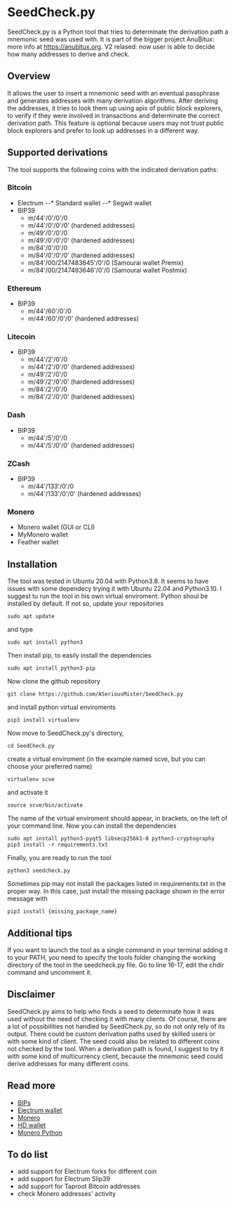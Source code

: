 # SeedCheck.py
SeedCheck.py is a Python tool that tries  to determinate the derivation path a mnemonic seed was used with.
It is part of the bigger project Anu₿itux: more info at https://anubitux.org.
V2 relased: now user is able to decide how many addresses to derive and check.

## Overview
It allows the user to insert a mnemonic seed with an eventual passphrase and generates addresses with many derivation algorithms.
After deriving the addresses, it tries to look them up using apis of public block explorers, to verify if they were involved in transactions and determinate the correct derivation path. This feature is optional because users may not trust public block explorers and prefer to look up addresses in a different way.

## Supported derivations
The tool supports the following coins with the indicated derivation paths:
### Bitcoin
- Electrum
--* Standard wallet
--* Segwit wallet
- BIP39
  * m/44'/0'/0'/0
  * m/44'/0'/0'/0' (hardened addresses)
  * m/49'/0'/0'/0
  * m/49'/0'/0'/0' (hardened addresses)
  * m/84'/0'/0'/0
  * m/84'/0'/0'/0' (hardened addresses)
  * m/84'/00/2147483645'/0'/0 (Samourai wallet Premix)
  * m/84'/00/2147483646'/0'/0 (Samourai wallet Postmix)
### Ethereum
- BIP39
  * m/44'/60'/0'/0
  * m/44'/60'/0'/0' (hardened addresses)
### Litecoin
- BIP39
  * m/44'/2'/0'/0
  * m/44'/2'/0'/0' (hardened addresses)
  * m/49'/2'/0'/0
  * m/49'/2'/0'/0' (hardened addresses)
  * m/84'/2'/0'/0
  * m/84'/2'/0'/0' (hardened addresses)
### Dash
- BIP39
  * m/44'/5'/0'/0
  * m/44'/5'/0'/0' (hardened addresses)
### ZCash
- BIP39
  * m/44'/133'/0'/0
  * m/44'/133'/0'/0' (hardened addresses)
### Monero
- Monero wallet (GUI or CLI)
- MyMonero wallet
- Feather wallet

## Installation
The tool was tested in Ubuntu 20.04 with Python3.8. It seems to have issues with some dependecy trying it with Ubuntu 22.04 and Python3.10. 
I suggest tu run the tool in his own virtual enviroment.
Python shoul be installed by default. If not so, update your repositories
```
sudo apt update
```
and type
```
sudo apt install python3
```
Then install pip, to easily install the dependencies
```
sudo apt install python3-pip
```
Now clone the github repository
```
git clone https://github.com/ASeriousMister/SeedCheck.py
```
and install python virtual enviroments
```
pip3 install virtualenv
```
Now move to SeedCheck.py's directory,
```
cd SeedCheck.py
```
create a virtual enviroment (in the example named scve, but you can choose your preferred name)
```
virtualenv scve
```
and activate it
```
source scve/bin/activate
```
The name of the virtual enviroment should appear, in brackets, on the left of your command line. 
Now you can install the dependencies
```
sudo apt install python3-pyqt5 libsecp256k1-0 python3-cryptography
pip3 install -r requirements.txt
```
Finally, you are ready to run the tool
```
python3 seedcheck.py
```
Sometimes pip may not install the packages listed in requirements.txt in the proper way.
In this case, just install the missing package shown in the error message with
```
pip3 install {missing_package_name}
```

## Additional tips
If you want to launch the tool as a single command in your terminal adding it to your PATH, you need to specify the tools folder changing the working directory of the tool in the seedcheck.py file. Go to line 16-17, edit the chdir command and uncomment it.

## Disclaimer
SeedCheck.py aims to help who finds a seed to determinate how it was used without the need of checking it with many clients. Of course, there are a lot of possibilities not handled by SeedCheck.py, so do not only rely of its output. There could be custom derivation paths used by skilled users or with some kind of client. The seed could also be related to different coins not checked by the tool.
When a derivation path is found, I suggest to try it with some kind of multicurrency client, because the mnemonic seed could derive addresses for many different coins.

## Read more
- [BIPs](https://github.com/bitcoin/bips)
- [Electrum wallet](https://github.com/spesmilo/electrum)
- [Monero](https://github.com/monero-project/monero)
- [HD wallet](https://pypi.org/project/hdwallet/)
- [Monero Python](https://monero-python.readthedocs.io/en/latest/)

## To do list
- add support for Electrum forks for different coin
- add support for Electrum Slip39
- add support for Taproot Bitcoin addresses
- check Monero addresses' activity


